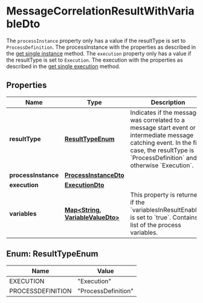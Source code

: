 

# MessageCorrelationResultWithVariableDto

The `processInstance` property only has a value if the resultType is set to `ProcessDefinition`. The processInstance with the properties as described in the [get single instance](https://docs.camunda.org/manual/7.16/reference/rest/process-instance/get/) method.  The `execution` property only has a value if the resultType is set to `Execution`. The execution with the properties as described in the [get single execution](https://docs.camunda.org/manual/7.16/reference/rest/execution/get/) method.

## Properties

Name | Type | Description | Notes
------------ | ------------- | ------------- | -------------
**resultType** | [**ResultTypeEnum**](#ResultTypeEnum) | Indicates if the message was correlated to a message start event or an  intermediate message catching event. In the first case, the resultType is  &#x60;ProcessDefinition&#x60; and otherwise &#x60;Execution&#x60;. |  [optional]
**processInstance** | [**ProcessInstanceDto**](ProcessInstanceDto.md) |  |  [optional]
**execution** | [**ExecutionDto**](ExecutionDto.md) |  |  [optional]
**variables** | [**Map&lt;String, VariableValueDto&gt;**](VariableValueDto.md) | This property is returned if the &#x60;variablesInResultEnabled&#x60; is set to &#x60;true&#x60;. Contains a list of the process variables.  |  [optional]



## Enum: ResultTypeEnum

Name | Value
---- | -----
EXECUTION | &quot;Execution&quot;
PROCESSDEFINITION | &quot;ProcessDefinition&quot;



